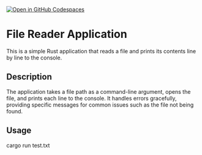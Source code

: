 [![Open in GitHub Codespaces](https://github.com/codespaces/badge.svg)](https://github.com/codespaces/new?hide_repo_select=true&ref=main&repo=665539593)

# File Reader Application

This is a simple Rust application that reads a file and prints its contents line by line to the console.

## Description

The application takes a file path as a command-line argument, opens the file, and prints each line to the console. It handles errors gracefully, providing specific messages for common issues such as the file not being found.

## Usage

cargo run test.txt
